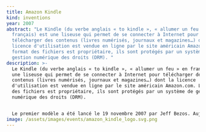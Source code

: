 ```yaml
---
title: Amazon Kindle
kind: inventions
year: 2007
abstract: "Le Kindle (du verbe anglais « to kindle », « allumer un feu » en
  français) est une liseuse qui permet de se connecter à Internet pour
  télécharger des contenus (livres numérisés, journaux et magazines…) dont la
  licence d'utilisation est vendue en ligne par le site américain Amazon.com. Le
  format des fichiers est propriétaire, ils sont protégés par un système de
  gestion numérique des droits (DRM). "
description: >-
  Le Kindle (du verbe anglais « to kindle », « allumer un feu » en français) est
  une liseuse qui permet de se connecter à Internet pour télécharger des
  contenus (livres numérisés, journaux et magazines…) dont la licence
  d'utilisation est vendue en ligne par le site américain Amazon.com. Le format
  des fichiers est propriétaire, ils sont protégés par un système de gestion
  numérique des droits (DRM). 


  Le premier modèle a été lancé le 19 novembre 2007 par Jeff Bezos. Aujourd'hui, la marque est devenue la référence du marché, possède une vaste gamme de produits et est déclinée en applications pour système Android et IOS. En mars 2018, le Kindle Store proposait plus de six millions de livres électroniques.
image: /assets/images/events/amazon_kindle_logo.svg.png
---
```

